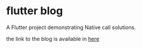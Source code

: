# flutter blog

A Flutter project demonstrating Native call solutions.

the link to the blog is available in [here](https://mahan-yt.medium.com/)